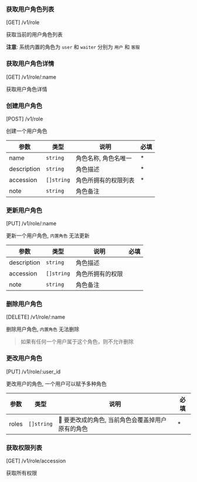 ### 获取用户角色列表

[GET] /v1/role

获取当前的用户角色列表

**注意**: 系统内置的角色为 `user` 和 `waiter` 分别为 `用户` 和 `客服`

### 获取用户角色详情

[GET] /v1/role/:name

获取用户角色详情

### 创建用户角色

[POST] /v1/role

创建一个用户角色

| 参数        | 类型       | 说明                 | 必填 |
| ----------- | ---------- | -------------------- | ---- |
| name        | `string`   | 角色名称, 角色名唯一 | \*   |
| description | `string`   | 角色描述             | \*   |
| accession   | `[]string` | 角色所拥有的权限列表 | \*   |
| note        | `string`   | 角色备注             |      |

### 更新用户角色

[PUT] /v1/role/:name

更新一个用户角色, `内置角色` 无法更新

| 参数        | 类型       | 说明             | 必填 |
| ----------- | ---------- | ---------------- | ---- |
| description | `string`   | 角色描述         |      |
| accession   | `[]string` | 角色所拥有的权限 |      |
| note        | `string`   | 角色备注         |      |

### 删除用户角色

[DELETE] /v1/role/:name

删除用户角色, `内置角色` 无法删除

> 如果有任何一个用户属于这个角色，则不允许删除

### 更改用户角色

[PUT] /v1/role/:user_id

更改用户的角色, 一个用户可以赋予多种角色

| 参数  | 类型       | 说明                                            | 必填 |
| ----- | ---------- | ----------------------------------------------- | ---- |
| roles | `[]string` |  要更改成的角色, 当前角色会覆盖掉用户原有的角色 | \*   |

### 获取权限列表

[GET] /v1/role/accession

获取所有权限
